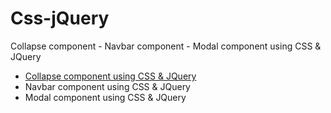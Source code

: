 # Css-jQuery
 Collapse component -  Navbar component - Modal component using CSS &amp; JQuery
<ul>
<li><a href="https://prtkpwr.github.io/Css-jQuery/Collapse%20component%20accordion.html">Collapse component using CSS & JQuery</a></li>
<li href="https://prtkpwr.github.io/Css-jQuery/Navbar.html">Navbar component using CSS & JQuery</li>
<li href="https://prtkpwr.github.io/Css-jQuery/modal.html">Modal component using CSS & JQuery</li>
</ul>
